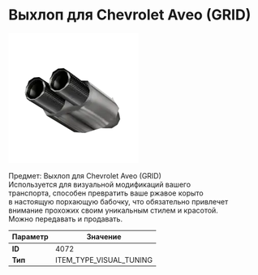 # Выхлоп для Chevrolet Aveo (GRID)

![Item Image](../img/4072.webp?raw=true)

Предмет: Выхлоп для Chevrolet Aveo (GRID)<br>Используется для визуальной модификаций вашего<br>транспорта, способен превратить ваше ржавое корыто<br>в настоящую порхающую бабочку, что обязательно привлечет<br>внимание прохожих своим уникальным стилем и красотой.<br>Можно передавать и продавать.


| Параметр | Значение |
|----------|----------|
| **ID** | 4072 |
| **Тип** | ITEM_TYPE_VISUAL_TUNING |

